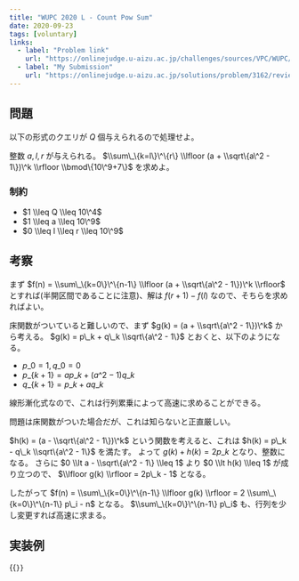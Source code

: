 ```yaml
---
title: "WUPC 2020 L - Count Pow Sum"
date: 2020-09-23
tags: [voluntary]
links:
  - label: "Problem link"
    url: "https://onlinejudge.u-aizu.ac.jp/challenges/sources/VPC/WUPC/3162"
  - label: "My Submission"
    url: "https://onlinejudge.u-aizu.ac.jp/solutions/problem/3162/review/4865597/misteer/C++17"
---
```


## 問題

以下の形式のクエリが $Q$ 個与えられるので処理せよ。

整数 $a, l, r$ が与えられる。 $\\sum\_\{k=l\}\^\{r\} \\lfloor (a + \\sqrt\{a\^2 - 1\})\^k \\rfloor \\bmod\{10\^9+7\}$ を求めよ。

### 制約

- $1 \\leq Q \\leq 10\^4$
- $1 \\leq a \\leq 10\^9$
- $0 \\leq l \\leq r \\leq 10\^9$

## 考察

まず $f(n) = \\sum\_\{k=0\}\^\{n-1\} \\lfloor (a + \\sqrt\{a\^2 - 1\})\^k \\rfloor$ とすれば(半開区間であることに注意)、解は $f(r+1) - f(l)$ なので、そちらを求めればよい。

床関数がついていると難しいので、まず $g(k) = (a + \\sqrt\{a\^2 - 1\})\^k$ から考える。
$g(k) = p\_k + q\_k \\sqrt\{a\^2 - 1\}$ とおくと、以下のようになる。

- $p\_0 = 1, q\_0 = 0$
- $p\_\{k+1\} = a p\_k + (a\^2 - 1) q\_k$
- $q\_\{k+1\} = p\_k + a q\_k$

線形漸化式なので、これは行列累乗によって高速に求めることができる。

問題は床関数がついた場合だが、これは知らないと正直厳しい。

$h(k) = (a - \\sqrt\{a\^2 - 1\})\^k$ という関数を考えると、これは $h(k) = p\_k - q\_k \\sqrt\{a\^2 - 1\}$ を満たす。
よって $g(k) + h(k) = 2p\_k$ となり、整数になる。
さらに $0 \\lt a - \\sqrt\{a\^2 - 1\} \\leq 1$ より $0 \\lt h(k) \\leq 1$ が成り立つので、 $\\lfloor g(k) \\rfloor = 2p\_k - 1$ となる。

したがって $f(n) = \\sum\_\{k=0\}\^\{n-1\} \\lfloor g(k) \\rfloor = 2 \\sum\_\{k=0\}\^\{n-1\} p\_i - n$ となる。 $\\sum\_\{k=0\}\^\{n-1\} p\_i$ も、行列を少し変更すれば高速に求まる。

## 実装例

{{<code file="0.cpp" language="cpp">}}
